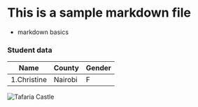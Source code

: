 # This is a sample markdown file

- markdown basics

### Student data

| Name | County | Gender|
|---|---|---|
|1.Christine | Nairobi | F|

![Tafaria Castle](https://aws1.discourse-cdn.com/codecademy/original/5X/3/c/8/5/3c85feecb4eb52a4d69ef0891cfbc495a1da7174.png)
